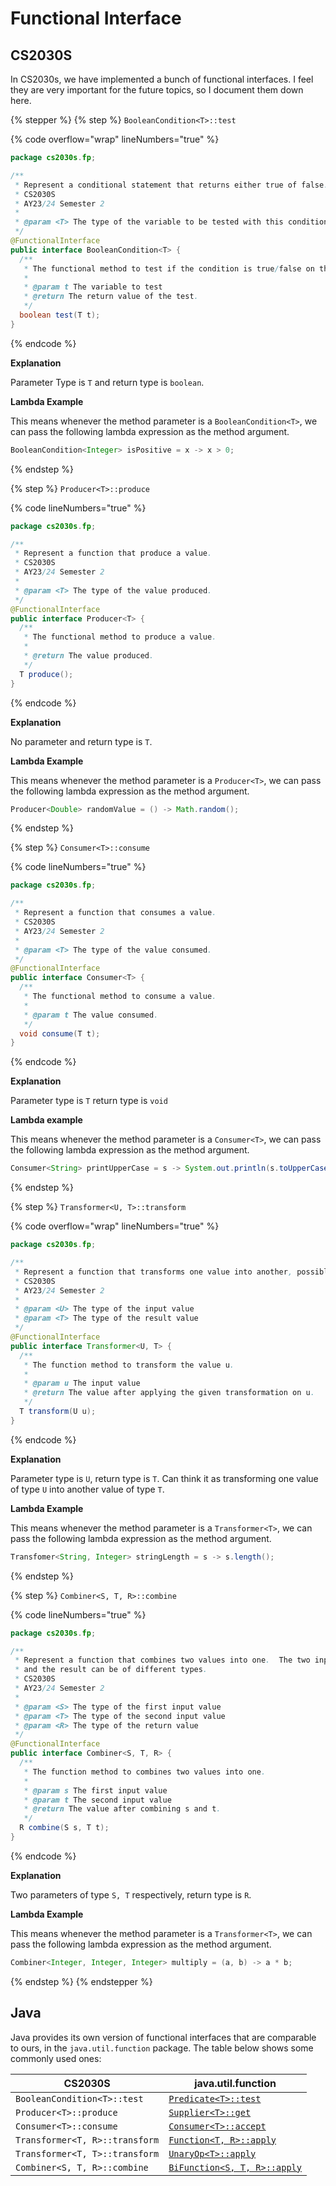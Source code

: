 # Functional Interface

## CS2030S

In CS2030s, we have implemented a bunch of functional interfaces. I feel they are very important for the future topics, so I document them down here.

{% stepper %}
{% step %}
`BooleanCondition<T>::test`

{% code overflow="wrap" lineNumbers="true" %}
```java
package cs2030s.fp;

/**
 * Represent a conditional statement that returns either true of false.
 * CS2030S
 * AY23/24 Semester 2
 *
 * @param <T> The type of the variable to be tested with this conditional statement.
 */
@FunctionalInterface
public interface BooleanCondition<T> {
  /**
   * The functional method to test if the condition is true/false on the given value t.
   *
   * @param t The variable to test
   * @return The return value of the test.
   */
  boolean test(T t);
}
```
{% endcode %}

**Explanation**

Parameter Type is `T` and return type is `boolean`.

**Lambda Example**

This means whenever the method parameter is a `BooleanCondition<T>`, we can pass the following lambda expression as the method argument.

```java
BooleanCondition<Integer> isPositive = x -> x > 0;
```
{% endstep %}

{% step %}
`Producer<T>::produce`

{% code lineNumbers="true" %}
```java
package cs2030s.fp;

/**
 * Represent a function that produce a value.
 * CS2030S
 * AY23/24 Semester 2
 *
 * @param <T> The type of the value produced.
 */
@FunctionalInterface
public interface Producer<T> {
  /**
   * The functional method to produce a value.
   *
   * @return The value produced.
   */
  T produce();
}
```
{% endcode %}

**Explanation**

No parameter and return type is `T`.

**Lambda Example**

This means whenever the method parameter is a `Producer<T>`, we can pass the following lambda expression as the method argument.

```java
Producer<Double> randomValue = () -> Math.random();
```
{% endstep %}

{% step %}
`Consumer<T>::consume`

{% code lineNumbers="true" %}
```java
package cs2030s.fp;

/**
 * Represent a function that consumes a value.
 * CS2030S
 * AY23/24 Semester 2
 *
 * @param <T> The type of the value consumed.
 */
@FunctionalInterface
public interface Consumer<T> {
  /**
   * The functional method to consume a value.
   *
   * @param t The value consumed.
   */
  void consume(T t);
}
```
{% endcode %}

**Explanation**

Parameter type is `T` return type is `void`&#x20;

**Lambda example**

This means whenever the method parameter is a `Consumer<T>`, we can pass the following lambda expression as the method argument.

```java
Consumer<String> printUpperCase = s -> System.out.println(s.toUpperCase());
```
{% endstep %}

{% step %}
`Transformer<U, T>::transform`

{% code overflow="wrap" lineNumbers="true" %}
```java
package cs2030s.fp;

/**
 * Represent a function that transforms one value into another, possible of different types.
 * CS2030S
 * AY23/24 Semester 2
 *
 * @param <U> The type of the input value
 * @param <T> The type of the result value
 */
@FunctionalInterface
public interface Transformer<U, T> {
  /**
   * The function method to transform the value u.
   *
   * @param u The input value
   * @return The value after applying the given transformation on u.
   */
  T transform(U u);
}
```
{% endcode %}

**Explanation**

Parameter type is `U`, return type is `T`. Can think it as transforming one value of type `U` into another value of type `T`.

**Lambda Example**

This means whenever the method parameter is a `Transformer<T>`, we can pass the following lambda expression as the method argument.

```java
Transfomer<String, Integer> stringLength = s -> s.length();
```
{% endstep %}

{% step %}
`Combiner<S, T, R>::combine`

{% code lineNumbers="true" %}
```java
package cs2030s.fp;

/**
 * Represent a function that combines two values into one.  The two inputs
 * and the result can be of different types.
 * CS2030S
 * AY23/24 Semester 2
 *
 * @param <S> The type of the first input value
 * @param <T> The type of the second input value
 * @param <R> The type of the return value
 */
@FunctionalInterface
public interface Combiner<S, T, R> {
  /**
   * The function method to combines two values into one.
   *
   * @param s The first input value
   * @param t The second input value
   * @return The value after combining s and t.
   */
  R combine(S s, T t);
}

```
{% endcode %}

**Explanation**

Two parameters of type `S, T` respectively, return type is `R`.

**Lambda Example**

This means whenever the method parameter is a `Transformer<T>`, we can pass the following lambda expression as the method argument.

```java
Combiner<Integer, Integer, Integer> multiply = (a, b) -> a * b;
```
{% endstep %}
{% endstepper %}

## Java

Java provides its own version of functional interfaces that are comparable to ours, in the `java.util.function` package. The table below shows some commonly used ones:

| CS2030S                        | java.util.function                                                                                                                           |
| ------------------------------ | -------------------------------------------------------------------------------------------------------------------------------------------- |
| `BooleanCondition<T>::test`    | [`Predicate<T>::test`](https://docs.oracle.com/en/java/javase/21/docs/api/java.base/java/util/function/Predicate.html#test\(T\))             |
| `Producer<T>::produce`         | [`Supplier<T>::get`](https://docs.oracle.com/en/java/javase/21/docs/api/java.base/java/util/function/Supplier.html#get\(\))                  |
| `Consumer<T>::consume`         | [`Consumer<T>::accept`](https://docs.oracle.com/en/java/javase/21/docs/api/java.base/java/util/function/Consumer.html#accept\(T\))           |
| `Transformer<T, R>::transform` | [`Function<T, R>::apply`](https://docs.oracle.com/en/java/javase/21/docs/api/java.base/java/util/function/Function.html#apply\(T\))          |
| `Transformer<T, T>::transform` | [`UnaryOp<T>::apply`](https://docs.oracle.com/en/java/javase/21/docs/api/java.base/java/util/function/UnaryOperator.html)                    |
| `Combiner<S, T, R>::combine`   | [`BiFunction<S, T, R>::apply`](https://docs.oracle.com/en/java/javase/21/docs/api/java.base/java/util/function/BiFunction.html#apply\(T,U\)) |
